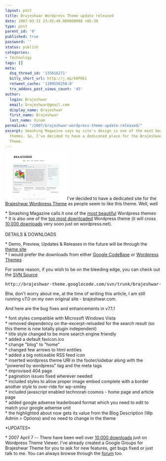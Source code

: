 ```yaml
---
layout: post
title: Brajeshwar Wordpress Theme update released
date: 2007-03-31 23:45:49.000000000 +05:30
type: post
parent_id: '0'
published: true
password: ''
status: publish
categories:
- Technology
tags: []
meta:
  dsq_thread_id: '135616271'
  bitly_short_url: http://j.mp/k0P0b1
  retweet_cache: '1309550258:0'
  trx_addons_post_views_count: '45'
author:
  login: Brajeshwar
  email: brajeshwar@gmail.com
  display_name: Brajeshwar
  first_name: Brajeshwar
  last_name: Oinam
permalink: "/2007/brajeshwar-wordpress-theme-update-released/"
excerpt: Smashing Magazine says my site's design is one of the most beautiful Wordpress
  themes. So, I've decided to have a dedicated place for the Brajeshwar Wordpress
  Theme.
---
```

<p><img src="/static/2007/03/brajeshwar-7.jpg" alt="Brajeshwar Wordpress Theme" style="border: 0 none;" />I've decided to have a dedicated site for the <a href="http://theme.brajeshwar.com/">Brajeshwar Wordpress Theme</a> as people seem to like this theme. Well, well</p>
<p>* Smashing Magazine calls it one of the <a href="http://www.smashingmagazine.com/2007/02/09/83-beautiful-wordpress-themes-you-probably-havent-seen/">most beautiful</a> Wordpress themes<br />
* It is also one of the <a href="http://www.hongkiat.com/blog/49-most-downloaded-wordpress-themes-of-all-time/">top most downloaded</a> Wordpress theme (it will cross <a href="http://themes.wordpress.net/columns/3-columns/735/brajeshwar-v70-1/">10,000 downloads</a> very soon just on wordpress.net).<br />
<br />
DETAILS & DOWNLOADS</p>
<p>* Demo, Preview, Updates & Releases in the future will be through the <a href="http://theme.brajeshwar.com/">theme site</a><br />
* I would prefer the downloads from either <a href="http://code.google.com/p/brajeshwar-theme/downloads/list">Google CodeBase</a> or <a href="http://themes.wordpress.net/columns/3-columns/735/brajeshwar-v70-1/">Wordpress Themes</a></p>
<p>For some reason, if you wish to be on the bleeding edge, you can check out the <a href="http://code.google.com/p/brajeshwar-theme/source">SVN Source</a></p>
<pre>http://brajeshwar-theme.googlecode.com/svn/trunk/brajeshwar-theme</pre>
<p>Btw, don't worry about me, at the time of writing this article, I am still running v7.0 on my own original site - brajeshwar.com.</p>
<p>And here are the bug fixes and enhancements in v7.1.1</p>
<p>* font styles compatible with Microsoft Windows Vista<br />
* removed dependency on the-excerpt-reloaded for the search result (so this theme is now totally plugin independent)<br />
* title style changed to be more search engine friendly<br />
* added a default favicon.ico<br />
* change "blog" to "home"<br />
* changed few arrows to html entities<br />
* added a big noticeable RSS feed icon<br />
* inserted wordpress theme URI in the footer/sidebar along with the "powered by wordpress" tag and the meta tags<br />
* improvised 404 page<br />
* pagination issues fixed wherever needed<br />
* included styles to allow proper image embed complete with a border another style to over-ride for wp-smiley<br />
* included javascript enabled technorati cosmos - home page and article page<br />
* added google adsense leaderboard format which you need to edit to match your google adsense unit<br />
* the highlighted about now gets its value from the Blog Description (Wp Admin > Options) and no need to change in the theme</p>
<p>*UPDATES*</p>
<p>* 2007 April 7 -- There have been well over <a href="http://themes.wordpress.net/columns/3-columns/735/brajeshwar-v70-1/">10,000 downloads</a> just on Wordpress Theme Viewer. I've already created a Google Groups for Brajeshwar Theme for you to ask for new features, get bugs fixed or just talk to me. You can always browse through the <a href="http://forum.oinam.com/viewforum.php?id=34">forum</a> too.</p>
